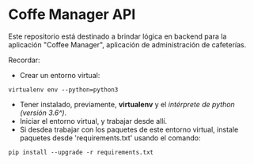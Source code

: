 # Coffe Manager API
Este repositorio está destinado a brindar lógica en backend para la aplicación "Coffee Manager", aplicación de administración de cafeterías.

Recordar:
- Crear un entorno virtual: 
~~~
virtualenv env --python=python3
~~~
- Tener instalado, previamente, __virtualenv__ y el _intérprete de python (versión 3.6^)_.
- Iniciar el entorno virtual, y trabajar desde allí.
- Si desdea trabajar con los paquetes de este entorno virtual, instale paquetes desde 'requirements.txt' usando el comando:
~~~
pip install --upgrade -r requirements.txt
~~~